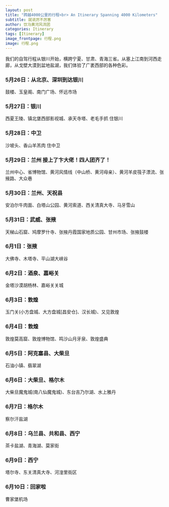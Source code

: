 ```yaml
---
layout: post
title: "跨越4000公里的行程<br> An Itinerary Spanning 4000 Kilometers"
subtitle: 就说厉不厉害
author: 饮马黄河风流团
categories: Itinerary
tags: [Itinerary]
image_frontpage: 行程.png
image: 行程.png
---
```


我们的自驾行程从银川开始，横跨宁夏、甘肃、青海三省。从塞上江南到河西走廊，从戈壁大漠到盆地盐湖，我们体验了广袤西部的各种色彩。

### 5月26日：从北京、深圳到达银川
鼓楼、玉皇阁、南门广场、怀远市场

### 5月27日：银川
西夏王陵、镇北堡西部影视城、承天寺塔、老毛手抓
住银川

### 5月28日：中卫
沙坡头、香山羊羔肉
住中卫

### 5月29日：兰州 接上了卞大佬！四人团齐了！
兰州中心、省博物馆、黄河风情线（中山桥、黄河母亲）、黄河羊皮筏子漂流、张掖路、大众巷

### 5月30日：兰州、天祝县
安泊尔牛肉面、白塔山公园、黄河索道、西关清真大寺、马牙雪山

### 5月31日：武威、张掖
天梯山石窟、鸠摩罗什寺、张掖丹霞国家地质公园、甘州市场、张掖鼓楼

### 6月1日：张掖
大佛寺、木塔寺、平山湖大峡谷

### 6月2日：酒泉、嘉峪关
金塔沙漠胡杨林、嘉峪关关城

### 6月3日：敦煌
玉门关(小方盘城、大方盘城\[昌安仓\]、汉长城)、又见敦煌

### 6月4日：敦煌
敦煌莫高窟、敦煌博物馆、鸣沙山月牙泉、敦煌盛典

### 6月5日：阿克塞县、大柴旦
石油小镇、翡翠湖

### 6月6日：大柴旦、格尔木
大柴旦魔鬼城(南八仙魔鬼城)、东台吉乃尔湖、水上雅丹

### 6月7日：格尔木
察尔汗盐湖

### 6月8日：乌兰县、共和县、西宁
茶卡盐湖、青海湖、莫家街

### 6月9日：西宁
塔尔寺、东关清真大寺、河湟里街区

### 6月10日：回家啦
曹家堡机场
